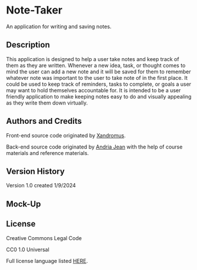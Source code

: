 # Note-Taker
An application for writing and saving notes. 

## Description
This application is designed to help a user take notes and keep track of them as they are written. Whenever a new idea, task, or thought comes to mind the user can add a new note and it will be saved for them to remember whatever note was important to the user to take note of in the first place. It could be used to keep track of reminders, tasks to complete, or goals a user may want to hold themselves accountable for. It is intended to be a user friendly application to make keeping notes easy to do and visually appealing as they write them down virtually. 

## Authors and Credits
Front-end source code originated by <a href= "https://github.com/coding-boot-camp/miniature-eureka">Xandromus</a>.

Back-end source code originated by <a href="https://github.com/EowynStark">Andria Jean</a> with the help of course materials and reference materials.

## Version History
Version 1.0 created 1/9/2024

## Mock-Up


## License
Creative Commons Legal Code

CC0 1.0 Universal

Full license language listed [HERE](./LICENSE).
